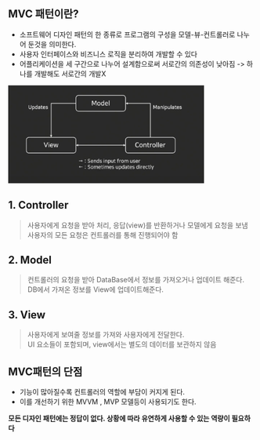 ## MVC 패턴이란?
- 소프트웨어 디자인 패턴의 한 종류로 프로그램의 구성을 모델-뷰-컨트롤러로 나누어 둔것을 의미한다.
- 사용자 인터페이스와 비즈니스 로직을 분리하여 개발할 수 있다
- 어플리케이션을 세 구간으로 나누어 설계함으로써 서로간의 의존성이 낮아짐 -> 하나를 개발해도 서로간의 개발X

<img src="./Image/Mvcpattern_01.png" width="400" height="200"/>

## 1. Controller
> 사용자에게 요청을 받아 처리, 응답(view)를 반환하거나 모델에게 요청을 보냄<br/>
> 사용자의 모든 요청은 컨트롤러를 통해 진행되어야 함

## 2. Model
> 컨트롤러의 요청을 받아 DataBase에서 정보를 가져오거나 업데이트 해준다.<br/>
> DB에서 가져온 정보를 View에 업데이트해준다.

## 3. View
> 사용자에게 보여줄 정보를 가져와 사용자에게 전달한다.<br/>
> UI 요소들이 포함되며, view에서는 별도의 데이터를 보관하지 않음

## MVC패턴의 단점
- 기능이 많아질수록 컨트롤러의 역할에 부담이 커지게 된다.
- 이를 개선하기 위한 MVVM , MVP 모델등이 사용되기도 한다.

**모든 디자인 패턴에는 정답이 없다. 상황에 따라 유연하게 사용할 수 있는 역량이 필요하다**

